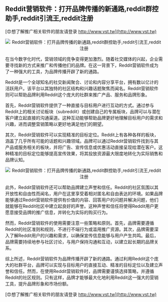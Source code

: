 ## **Reddit营销软件：打开品牌传播的新通路,reddit群控助手,reddit引流王,reddit注册**

[😍想了解推广相关软件的朋友请登录 http://www.vst.tw](http://www.vst.tw)

 <center><img src="https://vst.tw/MP4/tuiguang/png/5.png" alt="Reddit营销软件：打开品牌传播的新通路,reddit群控助手,reddit引流王,reddit注册"></center>

在当今数字化时代，营销领域的竞争变得更加激烈。随着社交媒体的兴起，企业需要寻找新的方式来推广和传播他们的品牌。在这一背景下，Reddit营销软件成为了一种强大的工具，为品牌传播开辟了新的通路。

Reddit是一个全球知名的社交新闻聚合、讨论和内容分享平台，拥有数以亿计的活跃用户。该平台以其独特的社区结构和兴趣话题聚焦而闻名。Reddit营销软件则可以帮助品牌利用Reddit这个庞大的社群来推广产品、服务和品牌形象。

首先，Reddit营销软件提供了一种直接与目标用户进行互动的方式。通过参与Reddit上的相关讨论板块（subreddit）或创建自己的专属板块，品牌可以与潜在客户建立起直接的沟通渠道。这种互动能够帮助品牌更好地理解目标用户的需求和兴趣，进而调整营销策略以更好地满足他们的期望。

其次，Reddit营销软件可以实现精准的目标定位。Reddit上有各种各样的板块，涵盖了几乎所有可能的话题和兴趣领域。品牌可以通过Reddit营销软件找到与其产品或服务相关的板块，并将广告、宣传信息或优惠活动直接呈现给潜在客户。这种精准的目标定位能够提高宣传效果，将其投放资源最大限度地转化为实际销售和品牌认知。

 <center><img src="https://vst.tw/MP4/tuiguang/png/7.png" alt="Reddit营销软件：打开品牌传播的新通路,reddit群控助手,reddit引流王,reddit注册"></center>

此外，Reddit营销软件还可以帮助品牌建立声誉和信任。Reddit的社区氛围以其开放性和自由性而闻名，用户在这里享受着相对匿名和自由表达的环境。如果品牌能够通过Reddit营销软件提供有价值的内容、回答用户的问题并解决问题，他们就能够在Reddit社区中建立起良好的声誉。这种声誉和信任将使得Reddit用户更愿意接受品牌的推广信息，并转化为实际的购买行为。

然而，Reddit营销软件的使用需要注意一些策略和原则。首先，品牌需要遵循Reddit的社区准则和规则，不进行不端行为或滥用推广资源。其次，品牌需要深入了解Reddit用户的兴趣和需求，以确保宣传信息能够与用户产生共鸣。最后，品牌需要持续地参与社区讨论，与用户保持沟通和互动，以建立起长期的品牌关系。

综上所述，Reddit营销软件为品牌传播开辟了新的通路。通过利用Reddit这个庞大的社群平台，品牌可以实现与目标用户的直接互动、精准的目标定位以及建立声誉和信任。然而，在使用Reddit营销软件时，品牌需要谨慎选择策略，并遵循Reddit的社区规则。只有这样，品牌才能够最大化地利用Reddit这一强大的营销工具，提升品牌形象和市场份额。

[😍想了解推广相关软件的朋友请登录 http://www.vst.tw](http://www.vst.tw)




